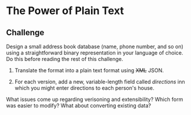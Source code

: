 The Power of Plain Text
=======================

Challenge
---------

Design a small address book database (name, phone number, and so on) using a
straightforward binary representation in your language of choice. Do this
before reading the rest of this challenge.

1. Translate the format into a plain text format using ~~XML~~ JSON.

2. For each version, add a new, variable-length field called _directions_
   inn which you might enter directions to each person's house.

What issues come up regarding verisoning and extensibility? Which form was
easier to modify? What about converting existing data?

